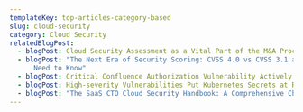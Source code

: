 ```yaml
---
templateKey: top-articles-category-based
slug: cloud-security
category: Cloud Security
relatedBlogPost:
  - blogPost: Cloud Security Assessment as a Vital Part of the M&A Process
  - blogPost: "The Next Era of Security Scoring: CVSS 4.0 vs CVSS 3.1 and What You
      Need to Know"
  - blogPost: Critical Confluence Authorization Vulnerability Actively Exploited
  - blogPost: High-severity Vulnerabilities Put Kubernetes Secrets at Risk
  - blogPost: "The SaaS CTO Cloud Security Handbook: A Comprehensive Checklist "
---
```

